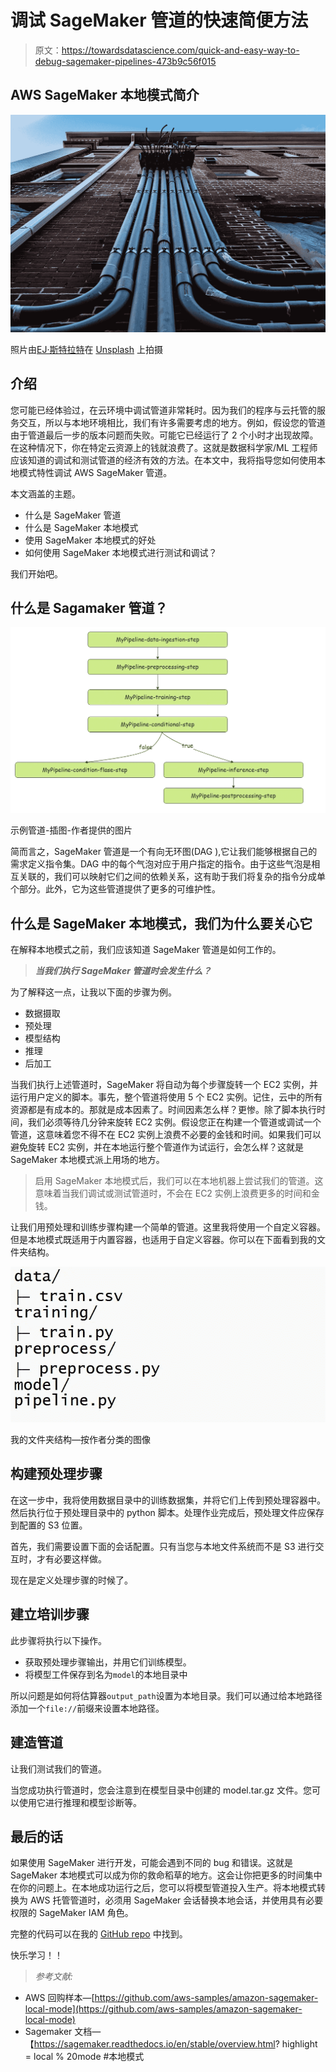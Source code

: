 # 调试 SageMaker 管道的快速简便方法

> 原文：<https://towardsdatascience.com/quick-and-easy-way-to-debug-sagemaker-pipelines-473b9c56f015>

## AWS SageMaker 本地模式简介

![](img/334a6ff3892f1b3856d31faabf578692.png)

照片由[EJ·斯特拉特](https://unsplash.com/@xoforoct?utm_source=medium&utm_medium=referral)在 [Unsplash](https://unsplash.com?utm_source=medium&utm_medium=referral) 上拍摄

## 介绍

您可能已经体验过，在云环境中调试管道非常耗时。因为我们的程序与云托管的服务交互，所以与本地环境相比，我们有许多需要考虑的地方。例如，假设您的管道由于管道最后一步的版本问题而失败。可能它已经运行了 2 个小时才出现故障。在这种情况下，你在特定云资源上的钱就浪费了。这就是数据科学家/ML 工程师应该知道的调试和测试管道的经济有效的方法。在本文中，我将指导您如何使用本地模式特性调试 AWS SageMaker 管道。

本文涵盖的主题。

*   什么是 SageMaker 管道
*   什么是 SageMaker 本地模式
*   使用 SageMaker 本地模式的好处
*   如何使用 SageMaker 本地模式进行测试和调试？

我们开始吧。

## 什么是 Sagamaker 管道？

![](img/af976e199779f0f51f25004097737cbc.png)

示例管道-插图-作者提供的图片

简而言之，SageMaker 管道是一个有向无环图(DAG ),它让我们能够根据自己的需求定义指令集。DAG 中的每个气泡对应于用户指定的指令。由于这些气泡是相互关联的，我们可以映射它们之间的依赖关系，这有助于我们将复杂的指令分成单个部分。此外，它为这些管道提供了更多的可维护性。

[](https://docs.aws.amazon.com/sagemaker/latest/dg/pipelines-sdk.html)  

## 什么是 SageMaker 本地模式，我们为什么要关心它

在解释本地模式之前，我们应该知道 SageMaker 管道是如何工作的。

> ***当我们执行 SageMaker 管道时会发生什么？***

为了解释这一点，让我以下面的步骤为例。

*   数据摄取
*   预处理
*   模型结构
*   推理
*   后加工

当我们执行上述管道时，SageMaker 将自动为每个步骤旋转一个 EC2 实例，并运行用户定义的脚本。事先，整个管道将使用 5 个 EC2 实例。记住，云中的所有资源都是有成本的。那就是成本因素了。时间因素怎么样？更惨。除了脚本执行时间，我们必须等待几分钟来旋转 EC2 实例。假设您正在构建一个管道或调试一个管道，这意味着您不得不在 EC2 实例上浪费不必要的金钱和时间。如果我们可以避免旋转 EC2 实例，并在本地运行整个管道作为试运行，会怎么样？这就是 SageMaker 本地模式派上用场的地方。

> 启用 SageMaker 本地模式后，我们可以在本地机器上尝试我们的管道。这意味着当我们调试或测试管道时，不会在 EC2 实例上浪费更多的时间和金钱。

让我们用预处理和训练步骤构建一个简单的管道。这里我将使用一个自定义容器。但是本地模式既适用于内置容器，也适用于自定义容器。你可以在下面看到我的文件夹结构。

![](img/cc7183736e575f3a36ad6813543b9a84.png)

我的文件夹结构—按作者分类的图像

## 构建预处理步骤

在这一步中，我将使用数据目录中的训练数据集，并将它们上传到预处理容器中。然后执行位于预处理目录中的 python 脚本。处理作业完成后，预处理文件应保存到配置的 S3 位置。

首先，我们需要设置下面的会话配置。只有当您与本地文件系统而不是 S3 进行交互时，才有必要这样做。

现在是定义处理步骤的时候了。

## 建立培训步骤

此步骤将执行以下操作。

*   获取预处理步骤输出，并用它们训练模型。
*   将模型工件保存到名为`model`的本地目录中

所以问题是如何将估算器`output_path`设置为本地目录。我们可以通过给本地路径添加一个`file://`前缀来设置本地路径。

## 建造管道

让我们测试我们的管道。

当您成功执行管道时，您会注意到在模型目录中创建的 model.tar.gz 文件。您可以使用它进行推理和模型诊断等。

## 最后的话

如果使用 SageMaker 进行开发，可能会遇到不同的 bug 和错误。这就是 SageMaker 本地模式可以成为你的救命稻草的地方。这会让你把更多的时间集中在你的问题上。在本地成功运行之后，您可以将模型管道投入生产。将本地模式转换为 AWS 托管管道时，必须用 SageMaker 会话替换本地会话，并使用具有必要权限的 SageMaker IAM 角色。

完整的代码可以在我的 [GitHub repo](https://github.com/Ransaka/Sagemaker-Local-Mode-Example) 中找到。

快乐学习！！

> *参考文献:*

*   AWS 回购样本—[https://github.com/aws-samples/amazon-sagemaker-local-mode](https://github.com/aws-samples/amazon-sagemaker-local-mode)
*   Sagemaker 文档—【https://sagemaker.readthedocs.io/en/stable/overview.html? highlight = local % 20mode #本地模式